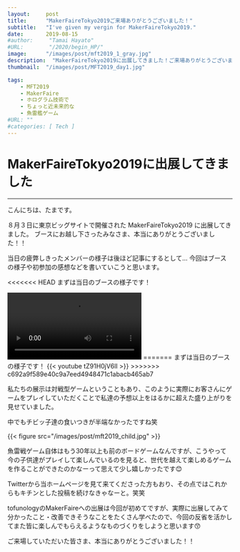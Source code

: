 ```yaml
---
layout:     post
title:      "MakerFaireTokyo2019ご来場ありがとうございました！"
subtitle:   "I've given my vergin for MakerFaireTokyo2019."
date:       2019-08-15
#author:     "Tamai Hayato"
#URL:        "/2020/begin_HP/"
image:      "/images/post/mft2019_1_gray.jpg"
description:  "MakerFaireTokyo2019に出展してきました！ご来場ありがとうございました！"
thumbnail:  "/images/post/MFT2019_day1.jpg"

tags:
    - MFT2019
    - MakerFaire
    - ホログラム技術で
    - ちょっと近未来的な
    - 魚雷艦ゲーム
#URL: ""
#categories: [ Tech ]
---
```


# MakerFaireTokyo2019に出展してきました
*****

こんにちは、たまです。

８月３日に東京ビッグサイトで開催された MakerFaireTokyo2019 に出展してきました。
ブースにお越し下さったみなさま、本当にありがとうございました！！

当日の疲弊しきったメンバーの様子は後ほど記事にするとして...
今回はブースの様子や初参加の感想などを書いていこうと思います。

<<<<<<< HEAD
まずは当日のブースの様子です！  

<video controls>
　　　<source src="/images/post/mft2019_booth_for_chrome.mp4">
　　　<source src="/images/post/mft2019_booth_for_safari.mov">
</video>
=======
まずは当日のブースの様子です！
{{< youtube tZ91H0jV6lI >}}
>>>>>>> c692a9f589e40c9a7eed4948471c1abacb465ab7

私たちの展示は対戦型ゲームということもあり、このように実際にお客さんにゲームをプレイしていただくことで私達の予想以上をはるかに超えた盛り上がりを見せていました。

中でもチビッ子達の食いつきが半端なかったですね笑

{{< figure src="/images/post/mft2019_child.jpg" >}}

魚雷戦ゲーム自体はもう30年以上も前のボードゲームなんですが、こうやって今の子供達がプレイして楽しんでいるのを見ると、世代を越えて楽しめるゲームを作ることができたのかなーって思えて少し嬉しかったです😊

Twitterから当ホームページを見て来てくださった方もおり、その点ではこれからもキチンとした投稿を続けなきゃなーと。笑笑

tofunologyのMakerFaireへの出展は今回が初めてですが、実際に出展してみて分かったこと・改善できそうなことをたくさん学べたので、今回の反省を活かしてまた皆に楽しんでもらえるようなものづくりをしようと思います😙

ご来場していただいた皆さま、本当にありがとうございました！！
